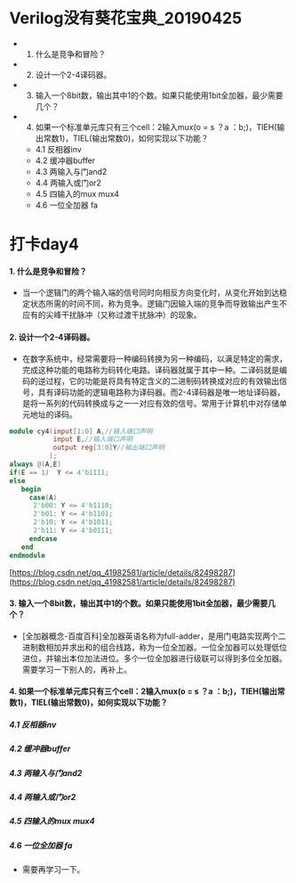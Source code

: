 # Verilog没有葵花宝典_20190425

- 1. 什么是竞争和冒险？
- 2. 设计一个2-4译码器。
- 3. 输入一个8bit数，输出其中1的个数。如果只能使用1bit全加器，最少需要几个？
- 4. 如果一个标准单元库只有三个cell：2输入mux(o = s ？a ：b;)，TIEH(输出常数1)，TIEL(输出常数0)，如何实现以下功能？
  - 4.1 反相器inv
  - 4.2 缓冲器buffer 
  - 4.3 两输入与门and2
  - 4.4 两输入或门or2
  - 4.5 四输入的mux  mux4
  - 4.6 一位全加器 fa

# 打卡day4

#### 1. 什么是竞争和冒险？

- 当一个逻辑门的两个输入端的信号同时向相反方向变化时，从变化开始到达稳定状态所需的时间不同，称为竞争。逻辑门因输入端的竞争而导致输出产生不应有的尖峰干扰脉冲（又称过渡干扰脉冲）的现象。

#### 2. 设计一个2-4译码器。

- 在数字系统中，经常需要将一种编码转换为另一种编码，以满足特定的需求，完成这种功能的电路称为码转化电路。译码器就属于其中一种。二译码就是编码的逆过程，它的功能是将具有特定含义的二进制码转换成对应的有效输出信号，具有译码功能的逻辑电路称为译码器。而2-4译码器是唯一地址译码器，是将一系列的代码转换成与之一一对应有效的信号。常用于计算机中对存储单元地址的译码。

```verilog
module cy4(input[1:0] A,//输入端口声明
           input E,//输入端口声明
           output reg[3:0]Y//输出端口声明
          );
always @(A,E)
if(E == 1)  Y <= 4'b1111;      
else 
   begin
     case(A)
      2'b00: Y <= 4'b1110;
      2'b01: Y <= 4'b1101;
      2'b10: Y <= 4'b1011;
      2'b11: Y <= 4'b0111;
     endcase
   end
endmodule 
```

[https://blog.csdn.net/qq_41982581/article/details/82498287](https://blog.csdn.net/qq_41982581/article/details/82498287)

#### 3. 输入一个8bit数，输出其中1的个数。如果只能使用1bit全加器，最少需要几个？

- [全加器概念-百度百科]全加器英语名称为full-adder，是用门电路实现两个二进制数相加并求出和的组合线路，称为一位全加器。一位全加器可以处理低位进位，并输出本位加法进位。多个一位全加器进行级联可以得到多位全加器。
需要学习一下别人的，再补上。

#### 4. 如果一个标准单元库只有三个cell：2输入mux(o = s ？a ：b;)，TIEH(输出常数1)，TIEL(输出常数0)，如何实现以下功能？
##### 4.1 反相器inv
##### 4.2 缓冲器buffer 
##### 4.3 两输入与门and2
##### 4.4 两输入或门or2
##### 4.5 四输入的mux  mux4
##### 4.6 一位全加器 fa

- 需要再学习一下。
